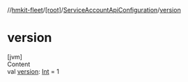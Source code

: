 //[hmkit-fleet](../../../index.md)/[[root]](../index.md)/[ServiceAccountApiConfiguration](index.md)/[version](version.md)



# version  
[jvm]  
Content  
val [version](version.md): [Int](https://kotlinlang.org/api/latest/jvm/stdlib/kotlin/-int/index.html) = 1  



